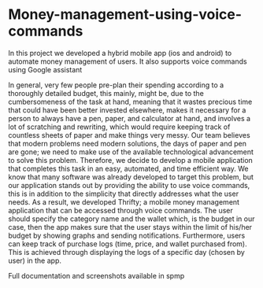 # Money-management-using-voice-commands
In this project we developed a hybrid mobile app (ios and android) to automate money management of users. It also supports voice commands using Google assistant

In general, very few people pre-plan their spending according to a thoroughly detailed budget, this mainly, might be, due to the cumbersomeness of the task at hand, meaning that it wastes precious time that could have been better invested elsewhere, makes it necessary for a person to always have a pen, paper, and calculator at hand, and involves a lot of scratching and rewriting, which would require keeping track of countless sheets of paper and make things very messy. Our team believes that modern problems need modern solutions, the days of paper and pen are gone; we need to make use of the available technological advancement to solve this problem. Therefore, we decide to develop a mobile application that completes this task in an easy, automated, and time efficient way. We know that many software was already developed to target this problem, but our application stands out by providing the ability to use voice commands, this is in addition to the simplicity that directly addresses what the user needs. 
As a result, we developed Thrifty; a mobile money management application that can be accessed through voice commands. The user should specify the category name and the wallet which, is the budget in our case, then the app makes sure that the user stays within the limit of his/her budget by showing graphs and sending notifications. Furthermore, users can keep track of purchase logs (time, price, and wallet purchased from). This is achieved through displaying the logs of a specific day (chosen by user) in the app.

Full documentation and screenshots available in spmp
